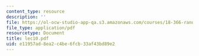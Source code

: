 ```yaml
---
content_type: resource
description: ''
file: https://ol-ocw-studio-app-qa.s3.amazonaws.com/courses/18-366-random-walks-and-diffusion-fall-2006/e11957ad8ea2c4be6fcb33af43bd89e2_lec10.pdf
file_type: application/pdf
resourcetype: Document
title: lec10.pdf
uid: e11957ad-8ea2-c4be-6fcb-33af43bd89e2
---
```

